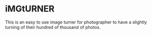 # iMGtURNER

This is an easy to use image turner for photographer to have a slightly turning of their hundred of thousand of photos.

